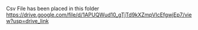 Csv File has been placed in this folder 
https://drive.google.com/file/d/1APUQWud10_gTjTd9kXZmpVIcEfgwjEp7/view?usp=drive_link
